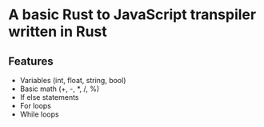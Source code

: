 # A basic Rust to JavaScript transpiler  written in Rust
## Features 
- Variables (int, float, string, bool)
- Basic math  (+, -, *, /, %)
- If else statements
- For loops
- While loops
